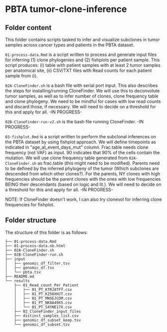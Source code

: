 # PBTA tumor-clone-inference

## Folder content

This folder contains scripts tasked to infer and visualize subclones in tumor samples across cancer types and patients in the PBTA dataset.

`01-process-data.Rmd` is a script written to process and generate input files for inferring (1) clone phylogenies and (2) fishplots per patient sample. This script produces: (i) table with patient samples with at least 2 tumor samples per anatomical site, (ii) CSV/TXT files with Read counts for each patient sample from (i). 


`02A-CloneFinder.sh` is a bash file with serial port input. This also describes the steps for installing/running CloneFinder. We will use this to deconvolute tumor samples, as well as to infer number of clones, clone frequency table and clone phylogeny. We need to be mindful for cases with low read counts and discard those, if necessary. We will need to decide on a threshold for this and apply for all. -IN PROGRESS-


`02B-CloneFinder-run-v2.sh` is the bash file running CloneFinder. -IN PROGRESS-


`03-fishplot.Rmd` is a script written to perform the subclonal inferences on the PBTA dataset by using fishplot approach. We will define timepoints as indicated in "age_at_event_days_mut" column. Frac.table needs clone frequency (not VAF) as input. 90 indicates that 90% of the cells contain the mutation. We will use clone frequency table generated from `02A-CloneFinder.sh` as frac.table (this might need to be modified). Parents need to be defined by the inferred phylogeny of the tumor (Which subclones are descended from which other clones?). For the parents, NY clones with high frequencies should be the parent clones with the ones with low frequencies BEING their descendants (based on logic and lit.). We will need to decide on a threshold for this and apply for all. -IN PROGRESS-
 

NOTE: If CloneFinder doesn't work, I can also try clonevol for inferring clone frequencies for fishplot.

## Folder structure 

The structure of this folder is as follows:

```
├── 01-process-data.Rmd
├── 01-process-data.nb.html
├── 02A-CloneFinder.sh
├── 02B-CloneFinder-run.sh
├── input
│   ├── genomic_df_filter.tsv
│   ├── genomic_df.tsv
│   └── pbta.tsv
├── README.md
└── results
    ├── 01_Read_count_Per_Patient
    │   ├── 01_PT_KTRJ8TFY.csv
    │   ├── 01_PT_KZ56XHJT.csv
    │   ├── 01_PT_MNSEJCDM.csv
    │   ├── 01_PT_NK8A49X5.csv
    │   └── 01_PT_S4YNE17X.csv
    ├── 02_CloneFinder_input_files  
    ├── distinct_samples_list.csv
    ├── genomic_df_subset_keep.tsv
    └── genomic_df_subset.tsv
```
